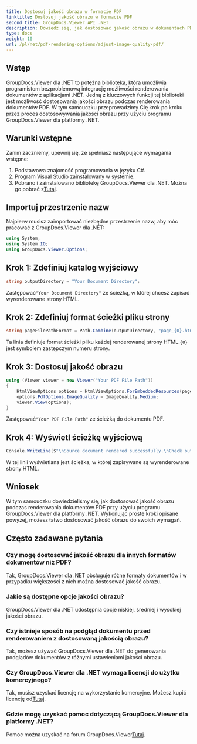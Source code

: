 ```yaml
---
title: Dostosuj jakość obrazu w formacie PDF
linktitle: Dostosuj jakość obrazu w formacie PDF
second_title: GroupDocs.Viewer API .NET
description: Dowiedz się, jak dostosować jakość obrazu w dokumentach PDF za pomocą programu GroupDocs.Viewer dla platformy .NET. Postępuj zgodnie z naszym samouczkiem krok po kroku, aby zapewnić bezproblemową integrację.
type: docs
weight: 10
url: /pl/net/pdf-rendering-options/adjust-image-quality-pdf/
---
```

## Wstęp
GroupDocs.Viewer dla .NET to potężna biblioteka, która umożliwia programistom bezproblemową integrację możliwości renderowania dokumentów z aplikacjami .NET. Jedną z kluczowych funkcji tej biblioteki jest możliwość dostosowania jakości obrazu podczas renderowania dokumentów PDF. W tym samouczku przeprowadzimy Cię krok po kroku przez proces dostosowywania jakości obrazu przy użyciu programu GroupDocs.Viewer dla platformy .NET.
## Warunki wstępne
Zanim zaczniemy, upewnij się, że spełniasz następujące wymagania wstępne:
1. Podstawowa znajomość programowania w języku C#.
2. Program Visual Studio zainstalowany w systemie.
3. Pobrano i zainstalowano bibliotekę GroupDocs.Viewer dla .NET. Można go pobrać z[Tutaj](https://releases.groupdocs.com/viewer/net/).

## Importuj przestrzenie nazw
Najpierw musisz zaimportować niezbędne przestrzenie nazw, aby móc pracować z GroupDocs.Viewer dla .NET:
```csharp
using System;
using System.IO;
using GroupDocs.Viewer.Options;
```
## Krok 1: Zdefiniuj katalog wyjściowy
```csharp
string outputDirectory = "Your Document Directory";
```
 Zastępować`"Your Document Directory"` ze ścieżką, w której chcesz zapisać wyrenderowane strony HTML.
## Krok 2: Zdefiniuj format ścieżki pliku strony
```csharp
string pageFilePathFormat = Path.Combine(outputDirectory, "page_{0}.html");
```
 Ta linia definiuje format ścieżki pliku każdej renderowanej strony HTML.`{0}` jest symbolem zastępczym numeru strony.
## Krok 3: Dostosuj jakość obrazu
```csharp
using (Viewer viewer = new Viewer("Your PDF File Path"))
{
    HtmlViewOptions options = HtmlViewOptions.ForEmbeddedResources(pageFilePathFormat);
    options.PdfOptions.ImageQuality = ImageQuality.Medium;
    viewer.View(options);
}
```
 Zastępować`"Your PDF File Path"` ze ścieżką do dokumentu PDF.
## Krok 4: Wyświetl ścieżkę wyjściową
```csharp
Console.WriteLine($"\nSource document rendered successfully.\nCheck output in {outputDirectory}.");
```
W tej linii wyświetlana jest ścieżka, w której zapisywane są wyrenderowane strony HTML.

## Wniosek
W tym samouczku dowiedzieliśmy się, jak dostosować jakość obrazu podczas renderowania dokumentów PDF przy użyciu programu GroupDocs.Viewer dla platformy .NET. Wykonując proste kroki opisane powyżej, możesz łatwo dostosować jakość obrazu do swoich wymagań.
## Często zadawane pytania
### Czy mogę dostosować jakość obrazu dla innych formatów dokumentów niż PDF?
Tak, GroupDocs.Viewer dla .NET obsługuje różne formaty dokumentów i w przypadku większości z nich można dostosować jakość obrazu.
### Jakie są dostępne opcje jakości obrazu?
GroupDocs.Viewer dla .NET udostępnia opcje niskiej, średniej i wysokiej jakości obrazu.
### Czy istnieje sposób na podgląd dokumentu przed renderowaniem z dostosowaną jakością obrazu?
Tak, możesz używać GroupDocs.Viewer dla .NET do generowania podglądów dokumentów z różnymi ustawieniami jakości obrazu.
### Czy GroupDocs.Viewer dla .NET wymaga licencji do użytku komercyjnego?
 Tak, musisz uzyskać licencję na wykorzystanie komercyjne. Możesz kupić licencję od[Tutaj](https://purchase.groupdocs.com/buy).
### Gdzie mogę uzyskać pomoc dotyczącą GroupDocs.Viewer dla platformy .NET?
 Pomoc można uzyskać na forum GroupDocs.Viewer[Tutaj](https://forum.groupdocs.com/c/viewer/9).